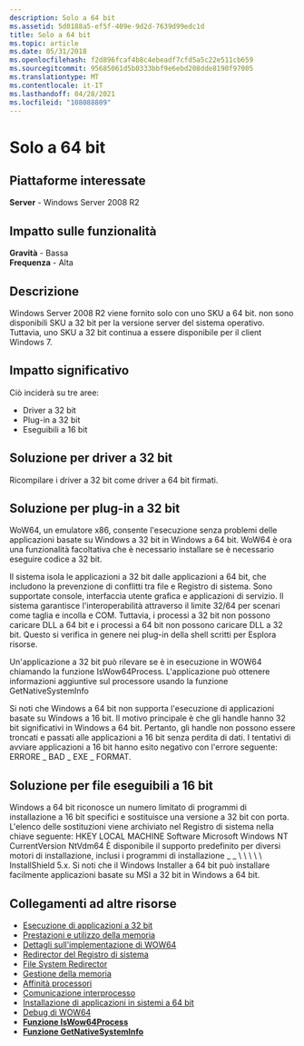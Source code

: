 ```yaml
---
description: Solo a 64 bit
ms.assetid: 5d0188a5-ef5f-409e-9d2d-7639d99edc1d
title: Solo a 64 bit
ms.topic: article
ms.date: 05/31/2018
ms.openlocfilehash: f2d896fcaf4b8c4ebeadf7cfd5a5c22e511cb659
ms.sourcegitcommit: 95685061d5b0333bbf9e6ebd208dde8190f97005
ms.translationtype: MT
ms.contentlocale: it-IT
ms.lasthandoff: 04/28/2021
ms.locfileid: "108088809"
---
```

# <a name="64-bit-only"></a>Solo a 64 bit

## <a name="affected-platforms"></a>Piattaforme interessate

**Server** - Windows Server 2008 R2  



## <a name="feature-impact"></a>Impatto sulle funzionalità

 **Gravità** - Bassa  
**Frequenza** - Alta  






## <a name="description"></a>Descrizione

Windows Server 2008 R2 viene fornito solo con uno SKU a 64 bit. non sono disponibili SKU a 32 bit per la versione server del sistema operativo. Tuttavia, uno SKU a 32 bit continua a essere disponibile per il client Windows 7.

## <a name="manifestation-of-impact"></a>Impatto significativo

Ciò inciderà su tre aree:

-   Driver a 32 bit
-   Plug-in a 32 bit
-   Eseguibili a 16 bit

## <a name="solution-for-32-bit-drivers"></a>Soluzione per driver a 32 bit

Ricompilare i driver a 32 bit come driver a 64 bit firmati.

## <a name="solution-for-32-bit-plug-ins"></a>Soluzione per plug-in a 32 bit

WoW64, un emulatore x86, consente l'esecuzione senza problemi delle applicazioni basate su Windows a 32 bit in Windows a 64 bit. WoW64 è ora una funzionalità facoltativa che è necessario installare se è necessario eseguire codice a 32 bit.

Il sistema isola le applicazioni a 32 bit dalle applicazioni a 64 bit, che includono la prevenzione di conflitti tra file e Registro di sistema. Sono supportate console, interfaccia utente grafica e applicazioni di servizio. Il sistema garantisce l'interoperabilità attraverso il limite 32/64 per scenari come taglia e incolla e COM. Tuttavia, i processi a 32 bit non possono caricare DLL a 64 bit e i processi a 64 bit non possono caricare DLL a 32 bit. Questo si verifica in genere nei plug-in della shell scritti per Esplora risorse.

Un'applicazione a 32 bit può rilevare se è in esecuzione in WOW64 chiamando la funzione IsWow64Process. L'applicazione può ottenere informazioni aggiuntive sul processore usando la funzione GetNativeSystemInfo

Si noti che Windows a 64 bit non supporta l'esecuzione di applicazioni basate su Windows a 16 bit. Il motivo principale è che gli handle hanno 32 bit significativi in Windows a 64 bit. Pertanto, gli handle non possono essere troncati e passati alle applicazioni a 16 bit senza perdita di dati. I tentativi di avviare applicazioni a 16 bit hanno esito negativo con l'errore seguente: ERRORE \_ BAD \_ EXE \_ FORMAT.

## <a name="solution-for-16-bit-executables"></a>Soluzione per file eseguibili a 16 bit

Windows a 64 bit riconosce un numero limitato di programmi di installazione a 16 bit specifici e sostituisce una versione a 32 bit con porta. L'elenco delle sostituzioni viene archiviato nel Registro di sistema nella chiave seguente: HKEY LOCAL MACHINE Software Microsoft Windows NT CurrentVersion NtVdm64 È disponibile il supporto predefinito per diversi motori di installazione, inclusi i programmi di installazione \_ \_ \\ \\ \\ \\ \\ InstallShield 5.x. Si noti che il Windows Installer a 64 bit può installare facilmente applicazioni basate su MSI a 32 bit in Windows a 64 bit.

## <a name="links-to-other-resources"></a>Collegamenti ad altre risorse

-   [Esecuzione di applicazioni a 32 bit](/windows/desktop/WinProg64/running-32-bit-applications)
-   [Prestazioni e utilizzo della memoria](/windows/desktop/WinProg64/performance-and-memory-consumption)
-   [Dettagli sull'implementazione di WOW64](/windows/desktop/WinProg64/wow64-implementation-details)
-   [Redirector del Registro di sistema](/windows/desktop/WinProg64/registry-redirector)
-   [File System Redirector](/windows/desktop/WinProg64/file-system-redirector)
-   [Gestione della memoria](/windows/desktop/WinProg64/memory-management)
-   [Affinità processori](/windows/desktop/WinProg64/processor-affinity)
-   [Comunicazione interprocesso](/windows/desktop/WinProg64/interprocess-communication)
-   [Installazione di applicazioni in sistemi a 64 bit](/windows/desktop/WinProg64/application-installation)
-   [Debug di WOW64](/windows/desktop/WinProg64/debugging-wow64)
-   [**Funzione IsWow64Process**](/windows/desktop/api/wow64apiset/nf-wow64apiset-iswow64process)
-   [**Funzione GetNativeSystemInfo**](/windows/desktop/api/sysinfoapi/nf-sysinfoapi-getnativesysteminfo)

 

 
